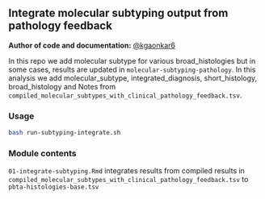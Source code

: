 ## Integrate molecular subtyping output from pathology feedback

**Author of code and documentation:** [@kgaonkar6](https://github.com/kgaonkar6)

In this repo we add molecular subtype for various broad_histologies but in some cases, results are updated in `molecular-subtyping-pathology`. In this analysis we add molecular_subtype,	integrated_diagnosis, short_histology,	broad_histology and	Notes from  `compiled_molecular_subtypes_with_clinical_pathology_feedback.tsv`.

### Usage
```sh
bash run-subtyping-integrate.sh
```

### Module contents

`01-integrate-subtyping.Rmd` integrates results from compiled results in `compiled_molecular_subtypes_with_clinical_pathology_feedback.tsv` to `pbta-histologies-base.tsv`

